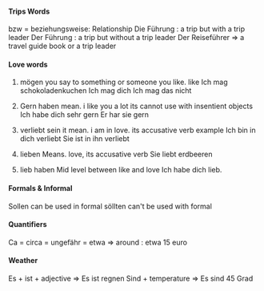 #### Trips Words
bzw = beziehungsweise: Relationship
Die Führung : a trip but with a trip leader
Der Führung : a trip but without a trip leader
Der Reiseführer => a travel guide book or a trip leader

#### Love words
 1. mögen
	you say to something or someone you like. like
	Ich mag schokoladenkuchen
	Ich mag dich
	Ich mag das nicht

2. Gern haben
	mean. i like you a lot
	its cannot use with insentient objects
	Ich habe dich sehr gern
	Er har sie gern
3.  verliebt sein
	it mean. i am in love. its accusative verb
	example
	Ich bin in dich verliebt
	Sie ist in ihn verliebt
4. lieben
	Means. love, its accusative verb
	Sie liebt erdbeeren
5. lieb haben
	Mid level between like and love
	Ich habe dich lieb.

#### Formals & Informal
Sollen can be used in formal söllten can't be used with formal

#### Quantifiers 
Ca = circa = ungefähr = etwa => around  : etwa 15 euro


#### Weather
Es + ist + adjective => Es ist regnen
Sind + temperature =>   Es sind 45 Grad